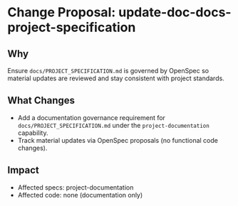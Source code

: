 # Change Proposal: update-doc-docs-project-specification

## Why

Ensure `docs/PROJECT_SPECIFICATION.md` is governed by OpenSpec so material updates are reviewed and stay consistent with project standards.

## What Changes

- Add a documentation governance requirement for `docs/PROJECT_SPECIFICATION.md` under the `project-documentation` capability.
- Track material updates via OpenSpec proposals (no functional code changes).

## Impact

- Affected specs: project-documentation
- Affected code: none (documentation only)
